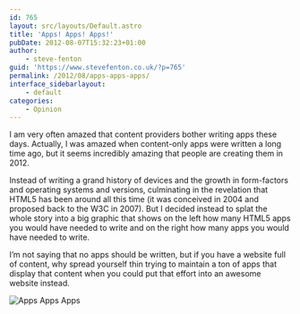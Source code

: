 ```yaml
---
id: 765
layout: src/layouts/Default.astro
title: 'Apps! Apps! Apps!'
pubDate: 2012-08-07T15:32:23+01:00
author:
    - steve-fenton
guid: 'https://www.stevefenton.co.uk/?p=765'
permalink: /2012/08/apps-apps-apps/
interface_sidebarlayout:
    - default
categories:
    - Opinion
---
```


I am very often amazed that content providers bother writing apps these days. Actually, I was amazed when content-only apps were written a long time ago, but it seems incredibly amazing that people are creating them in 2012.

Instead of writing a grand history of devices and the growth in form-factors and operating systems and versions, culminating in the revelation that HTML5 has been around all this time (it was conceived in 2004 and proposed back to the W3C in 2007). But I decided instead to splat the whole story into a big graphic that shows on the left how many HTML5 apps you would have needed to write and on the right how many apps you would have needed to write.

I’m not saying that no apps should be written, but if you have a website full of content, why spread yourself thin trying to maintain a ton of apps that display that content when you could put that effort into an awesome website instead.

![Apps Apps Apps](https://www.stevefenton.co.uk/wp-content/uploads/2015/07/AppsAppsApps.jpg)